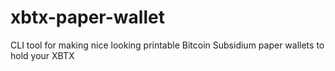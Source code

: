 # xbtx-paper-wallet
CLI tool for making nice looking printable Bitcoin Subsidium paper wallets to hold your XBTX
